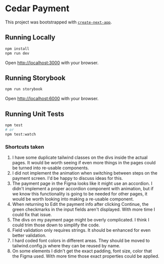 

# Cedar Payment

This project was bootstrapped with [`create-next-app`](https://github.com/vercel/next.js/tree/canary/packages/create-next-app).

## Running Locally

```bash
npm install
npm run dev
```

Open [http://localhost:3000](http://localhost:3000) with your browser.

## Running Storybook

```bash
npm run storybook
```

Open [http://localhost:6000](http://localhost:6006) with your browser.

## Running Unit Tests

```bash
npm test
# or
npm test:watch
```

### Shortcuts taken

1. I have some duplicate tailwind classes on the divs inside the actual pages. It would be worth seeing if even more things in the pages could be turned into re-usable components.
1. I did not implement the animation when switching between steps on the payment screen. I'd be happy to discuss ideas for this.
1. The payment page in the Figma looks like it might use an accordion. I didn't implement a proper accordion component with animation, but if we know this functionality is going to be needed for other pages, it would be worth looking into making a re-usable component.
1. When returning to Edit the payment info after clicking Continue, the green checkmarks in the input fields aren't displayed. With more time I could fix that issue.
1. The divs on my payment page might be overly complicated. I think I could trim those down to simplify the code.
1. Field validation only requires strings. It should be enhanced for even better validation.
1. I hard coded font colors in different areas. They should be moved to tailwind.config.js where they can be reused by name.
1. On some elements I didn't get the exact padding, font size, color that the Figma used. With more time those exact properties could be applied.